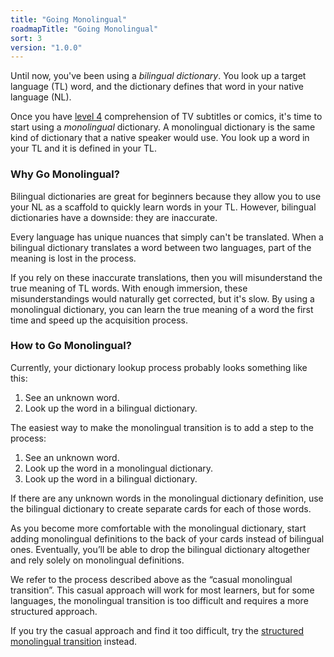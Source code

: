 ```yaml
---
title: "Going Monolingual"
roadmapTitle: "Going Monolingual"
sort: 3
version: "1.0.0"
---
```


Until now, you've been using a *bilingual dictionary*. You look up a target language (TL) word, and the dictionary defines that word in your native language (NL).

Once you have [level 4][level-4] comprehension of TV subtitles or comics, it's time to start using a *monolingual* dictionary. A monolingual dictionary is the same kind of dictionary that a native speaker would use. You look up a word in your TL and it is defined in your TL.

### Why Go Monolingual?
Bilingual dictionaries are great for beginners because they allow you to use your NL as a scaffold to quickly learn words in your TL. However, bilingual dictionaries have a downside: they are inaccurate.

Every language has unique nuances that simply can't be translated. When a bilingual dictionary translates a word between two languages, part of the meaning is lost in the process.

If you rely on these inaccurate translations, then you will misunderstand the true meaning of TL words. With enough immersion, these misunderstandings would naturally get corrected, but it's slow. By using a monolingual dictionary, you can learn the true meaning of a word the first time and speed up the acquisition process.

### How to Go Monolingual?
Currently, your dictionary lookup process probably looks something like this:
1. See an unknown word.
1. Look up the word in a bilingual dictionary.

The easiest way to make the monolingual transition is to add a step to the process:
1. See an unknown word.
1. Look up the word in a monolingual dictionary.
1. Look up the word in a bilingual dictionary.

If there are any unknown words in the monolingual dictionary definition, use the bilingual dictionary to create separate cards for each of those words.

As you become more comfortable with the monolingual dictionary, start adding monolingual definitions to the back of your cards instead of bilingual ones.
Eventually, you’ll be able to drop the bilingual dictionary altogether and rely solely on monolingual definitions.

We refer to the process described above as the “casual monolingual transition”.
This casual approach will work for most learners, but for some languages, the monolingual transition is too difficult and requires a more structured approach.

If you try the casual approach and find it too difficult, try the [structured monolingual transition][structured-monolingual] instead.

[level-4]: /simplified/stage-2/a/measure-comprehension#Level-4-Story
[structured-monolingual]: /roadmap/stage-2/c/structured-monolingual-transition
